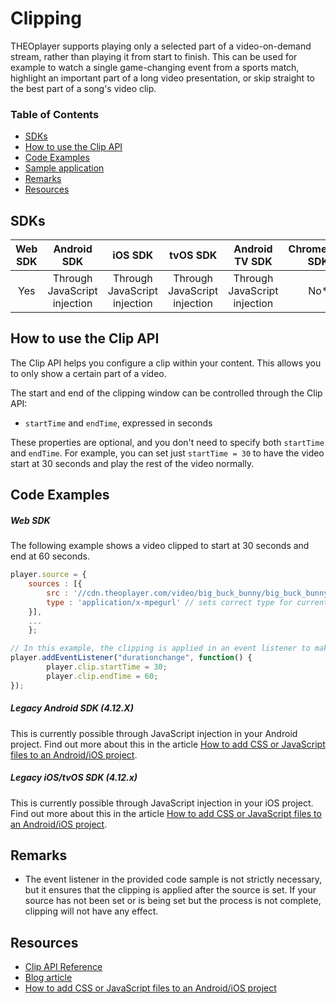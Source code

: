 # Clipping

THEOplayer supports playing only a selected part of a video-on-demand stream, rather than playing it from start to finish. This can be used for example to watch a single game-changing event from a sports match, highlight an important part of a long video presentation, or skip straight to the best part of a song's video clip.

### Table of Contents

- [SDKs](#sdks)
- [How to use the Clip API](#how-to-use-the-clip-api)
- [Code Examples](#code-examples)
- [Sample application](#sample-application)
- [Remarks](#remarks)
- [Resources](#resources)

## SDKs

| Web SDK |         Android SDK          |           iOS SDK            |           tvOS SDK           |        Android TV SDK        | Chromecast SDK |
| :-----: | :--------------------------: | :--------------------------: | :--------------------------: | :--------------------------: | :------------: |
|   Yes   | Through JavaScript injection | Through JavaScript injection | Through JavaScript injection | Through JavaScript injection |      No\*      |

## How to use the Clip API

The Clip API helps you configure a clip within your content. This allows you to only show a certain part of a video.

The start and end of the clipping window can be controlled through the Clip API:

- `startTime` and `endTime`, expressed in seconds

These properties are optional, and you don't need to specify both `startTime` and `endTime`. For example, you can set just `startTime = 30` to have the video start at 30 seconds and play the rest of the video normally.

## Code Examples

##### Web SDK

The following example shows a video clipped to start at 30 seconds and end at 60 seconds.

```js
player.source = {
    sources : [{
        src : '//cdn.theoplayer.com/video/big_buck_bunny/big_buck_bunny_metadata.m3u8', // sets source
        type : 'application/x-mpegurl' // sets correct type for current source (HLS)
    }],
    ...
    };

// In this example, the clipping is applied in an event listener to make sure it doesn't get called before the source is set
player.addEventListener("durationchange", function() {
        player.clip.startTime = 30;
        player.clip.endTime = 60;
});
```

##### Legacy Android SDK (4.12.X)

This is currently possible through JavaScript injection in your Android project. Find out more about this in the article [How to add CSS or JavaScript files to an Android/iOS project](../../faq/01-how-to-add-css-or-javascript-files-to-android-ios.md).

##### Legacy iOS/tvOS SDK (4.12.x)

This is currently possible through JavaScript injection in your iOS project. Find out more about this in the article [How to add CSS or JavaScript files to an Android/iOS project](../../faq/01-how-to-add-css-or-javascript-files-to-android-ios.md).

<!--
## Sample application

The demo below illustrates the Up Next API in production.

- Demo: [https://support.theoplayer.com/hc/en-us/articles/206773139-Video-Clipping-in-2-X](https://support.theoplayer.com/hc/en-us/articles/206773139-Video-Clipping-in-2-X)
-->

## Remarks

- The event listener in the provided code sample is not strictly necessary, but it ensures that the clipping is applied after the source is set. If your source has not been set or is being set but the process is not complete, clipping will not have any effect.

## Resources

- [Clip API Reference](pathname:///theoplayer/v6/api-reference/web/interfaces/Clip.html/)
- [Blog article](https://www.theoplayer.com/blog/frame-accurate-clipping-in-hls)
- [How to add CSS or JavaScript files to an Android/iOS project](../../faq/01-how-to-add-css-or-javascript-files-to-android-ios.md)
